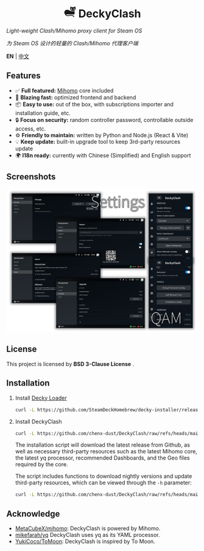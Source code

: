 <div align="center">
   <h1>
      <svg stroke="currentColor" fill="currentColor" stroke-width="0" viewBox="0 0 512 512" height="32px" width="32px" xmlns="http://www.w3.org/2000/svg"><path d="M463.46 37.008l-30.694 50.738-7.043-2.28c-27.146-8.797-71.525-7.15-97.6.11L321.22 87.5l-28.68-48.543c-33.63 69.254-32.264 117.56-14.79 148.574 18.71 33.208 57.378 49.09 99.117 48.574 48.743-.606 88.968-19.665 107.035-54.194 16.918-32.332 15.684-80.456-20.443-144.902zM323.935 137.594c18.45.1 29.36 15.338 31.462 36.644-37.11 17.91-53.963 3.398-61.173-26.545 11.382-7.063 21.324-10.144 29.71-10.1zm109.26 0c8.385-.045 18.328 3.036 29.71 10.1-7.21 29.942-24.064 44.454-61.174 26.544 2.104-21.306 13.014-36.545 31.463-36.644zm-293.553 50.96c-1.226-.01-2.446-.003-3.66.018-30.175.536-56.142 10.59-75.743 26.574-43.444 35.43-57.27 100.752-12.824 166.192 20.293 33.995 44.432 54.24 70.797 64.187 32.85 12.395 66.655 8.823 99.94 4.114 33.284-4.71 65.854-10.63 96.896-8.42 31.04 2.212 62.09 10.18 90.505 41.165 19.374 21.125 46.887-1.627 23.82-24.156-35.024-34.207-72.527-47.42-109.377-50.04-36.85-2.62-72.2 4.698-104.207 9.228-32.007 4.53-60.272 6.552-84.558-2.61-14.39-5.43-28.308-14.802-41.55-31.142h351.744c13.673-52.293 14.867-106.368 1.873-142.072-19.765 8.49-42.412 12.9-66.2 13.197h-.002c-29.85.37-59.458-6.925-82.907-22.823-4.647 3.012-9.407 6.23-14.292 9.685l-5.734 4.057-5.49-4.382c-46.63-37.2-91.028-52.48-129.03-52.773z"></path></svg>
      DeckyClash
   </h1>
</div>

*Light-weight Clash/Mihomo proxy client for Steam OS*

*为 Steam OS 设计的轻量的 Clash/Mihomo 代理客户端*

**EN** | [中文](./README_CN.md)

## Features

- ✅ **Full featured:** [Mihomo](https://github.com/MetaCubeX/mihomo) core included
- 🚀 **Blazing fast:** optimized frontend and backend
- 📦 **Easy to use:** out of the box, with subscriptions importer and installation guide, etc.
- 🔒 **Focus on security:** random controller password, controllable outside access, etc.
- ⚙️ **Friendly to maintain:** written by Python and Node.js (React & Vite)
- 💡 **Keep update:** built-in upgrade tool to keep 3rd-party resources update
- 🌍 **I18n ready:** currently with Chinese (Simplified) and English support

## Screenshots

![Screenshots](./assets/screenshots.png)

## License

This project is licensed by **BSD 3-Clause License** .

## Installation

1. Install [Decky Loader](https://github.com/SteamDeckHomebrew/decky-loader)

   ```sh
   curl -L https://github.com/SteamDeckHomebrew/decky-installer/releases/latest/download/install_release.sh | sh
   ```

2. Install DeckyClash

   ```sh
   curl -L https://github.com/chenx-dust/DeckyClash/raw/refs/heads/main/install.sh | bash
   ```

   The installation script will download the latest release from Github, as well as necessary third-party resources such as the latest Mihomo core, the latest yq processor, recommended Dashboards, and the Geo files required by the core.

   The script includes functions to download nightly versions and update third-party resources, which can be viewed through the `-h` parameter:

   ```sh
   curl -L https://github.com/chenx-dust/DeckyClash/raw/refs/heads/main/install.sh | bash -s -- -h
   ```

## Acknowledge

- [MetaCubeX/mihomo](https://github.com/MetaCubeX/mihomo): DeckyClash is powered by Mihomo.
- [mikefarah/yq](https://github.com/mikefarah/yq) DeckyClash uses yq as its YAML processor.
- [YukiCoco/ToMoon](https://github.com/YukiCoco/ToMoon): DeckyClash is inspired by To Moon.
